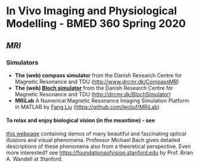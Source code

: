 # In Vivo Imaging and Physiological Modelling - BMED 360 Spring 2020


## _MRI_

### Simulators

- **The (web) compass simulator** from the Danish Research Centre for Magnetic Resonance and TDU  (http://www.drcmr.dk/CompassMR)
- **The (web) [Bloch simulator](http://drcmr.dk/new-bloch-simulator)** from the Danish Research Centre for Magnetic Resonance and TDU (http://drcmr.dk/BlochSimulator)
- **MRiLab** A Numerical Magnetic Resonance Imaging Simulation Platform in MATLAB by [Fang Liu](http://fliu37.com) (https://github.com/leoliuf/MRiLab)

#### To relax and enjoy biological vision (in the meantime) - see
[this webpage](https://michaelbach.de/ot) containing demos of many beautiful and fascinating optical illusions and visual phenomena. Professor Michael Bach gives detailed descriptions of these phenomena also from a theoretical perspective.
Even more interested? see https://foundationsofvision.stanford.edu by Prof. Brian A. Wandell at Stanford.

